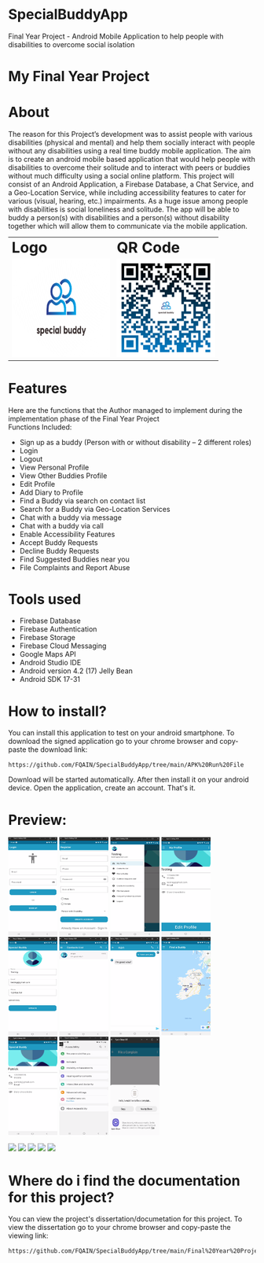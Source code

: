 # SpecialBuddyApp
Final Year Project - Android Mobile Application to help people with disabilities to overcome social isolation

# My Final Year Project

# About
The reason for this Project’s development was to assist people with various disabilities (physical
and mental) and help them socially interact with people without any disabilities using a real time
buddy mobile application. The aim is to create an android mobile based application that would
help people with disabilities to overcome their solitude and to interact with peers or buddies
without much difficulty using a social online platform. This project will consist of an Android
Application, a Firebase Database, a Chat Service, and a Geo-Location Service, while including
accessibility features to cater for various (visual, hearing, etc.) impairments. As a huge issue among
people with disabilities is social loneliness and solitude. The app will be able to buddy a person(s)
with disabilities and a person(s) without disability together which will allow them to communicate
via the mobile application.

<table border="0">
 <tr>
    <td><b style="font-size:30px">Logo</b></td>
    <td><b style="font-size:30px">QR Code</b></td>
 </tr>
 <tr>
    <td><img src="https://github.com/FQAIN/SpecialBuddyApp/blob/main/Photos%20of%20Application/Screenshot%202021-10-04%20061034.png" alt="Splash Screen" width="200" height="200" />  </td>
    <td><img src="Photos%20of%20Application/qr-code.png" alt="Splash Screen" width="200" height="200" /></td>
 </tr>
</table>

# Features
Here are the functions that the Author managed to implement during the implementation phase of the Final Year Project<br>
Functions Included:
- Sign up as a buddy (Person with or without disability – 2 different roles)
- Login
- Logout
- View Personal Profile
- View Other Buddies Profile
- Edit Profile
- Add Diary to Profile
- Find a Buddy via search on contact list
- Search for a Buddy via Geo-Location Services
- Chat with a buddy via message
- Chat with a buddy via call
- Enable Accessibility Features
- Accept Buddy Requests
- Decline Buddy Requests
- Find Suggested Buddies near you
- File Complaints and Report Abuse
       
# Tools used
- Firebase Database
- Firebase Authentication
- Firebase Storage
- Firebase Cloud Messaging
- Google Maps API
- Android Studio IDE
- Android version 4.2 (17) Jelly Bean
- Android SDK 17-31
  
# How to install?

You can install this application to test on your android smartphone. To download the signed application go to your chrome browser and copy-paste the download link:

```
https://github.com/FQAIN/SpecialBuddyApp/tree/main/APK%20Run%20File
```

Download will be started automatically. After then install it on your android device.
Open the application, create an account. That's it.


# Preview:
<img src="https://github.com/FQAIN/SpecialBuddyApp/blob/main/Photos%20of%20Application/Picture1.png" alt="Splash Screen" width="100" height="200" /> <img src="https://github.com/FQAIN/SpecialBuddyApp/blob/main/Photos%20of%20Application/Picture2.png" alt="Splash Screen" width="100" height="200" /> <img src="https://github.com/FQAIN/SpecialBuddyApp/blob/main/Photos%20of%20Application/Picture3.png" alt="Splash Screen" width="100" height="200" /> <img src="https://github.com/FQAIN/SpecialBuddyApp/blob/main/Photos%20of%20Application/Picture4.png" alt="Splash Screen" width="100" height="200" /> <img src="https://github.com/FQAIN/SpecialBuddyApp/blob/main/Photos%20of%20Application/Picture5.png" alt="Splash Screen" width="100" height="200" /> <img src="https://github.com/FQAIN/SpecialBuddyApp/blob/main/Photos%20of%20Application/Picture6.png" alt="Splash Screen" width="100" height="200" /> <img src="https://github.com/FQAIN/SpecialBuddyApp/blob/main/Photos%20of%20Application/Picture7.png" alt="Splash Screen" width="100" height="200" /> <img src="https://github.com/FQAIN/SpecialBuddyApp/blob/main/Photos%20of%20Application/Picture8.png" alt="Splash Screen" width="100" height="200" /> <img src="https://github.com/FQAIN/SpecialBuddyApp/blob/main/Photos%20of%20Application/Picture9.png" alt="Splash Screen" width="100" height="200" /> <img src="https://github.com/FQAIN/SpecialBuddyApp/blob/main/Photos%20of%20Application/Picture10.png" alt="Splash Screen" width="100" height="200" /> <img src="https://github.com/FQAIN/SpecialBuddyApp/blob/main/Photos%20of%20Application/Picture11.png" alt="Splash Screen" width="100" height="200" /> 



![](https://img.shields.io/github/stars/fqain?style=social)
![](https://img.shields.io/github/forks/fqain/SpecialBuddyApp?style=social)
![](https://img.shields.io/github/last-commit/fqain/SpecialBuddyApp) 
![](https://img.shields.io/github/languages/count/fqain/SpecialBuddyApp) 
![](https://img.shields.io/github/issues/fqain/SpecialBuddyApp) 
 
# Where do i find the documentation for this project?

You can view the project's dissertation/documetation for this project. To view the dissertation go to your chrome browser and copy-paste the viewing link:

```
https://github.com/FQAIN/SpecialBuddyApp/tree/main/Final%20Year%20Project%20Dissertation
```

